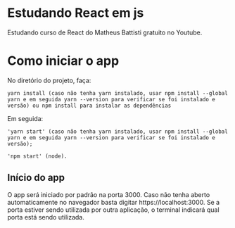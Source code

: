 # Estudando React em js

Estudando curso de React do Matheus Battisti gratuito no Youtube.

# Como iniciar o app

 No diretório do projeto, faça:

    yarn install (caso não tenha yarn instalado, usar npm install --global yarn e em seguida yarn --version para verificar se foi instalado e versão) ou npm install para instalar as dependências
    
 Em seguida:

    'yarn start' (caso não tenha yarn instalado, usar npm install --global yarn e em seguida yarn --version para verificar se foi instalado e versão);
    
    'npm start' (node).

## Início do app

O app será iniciado por padrão na porta 3000. Caso não tenha aberto automaticamente no navegador basta digitar https://localhost:3000. Se a porta estiver sendo utilizada por outra aplicação, o terminal indicará qual porta está sendo utilizada.